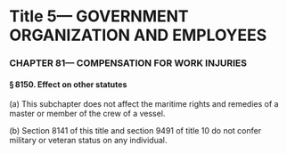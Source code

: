 
# Title 5— GOVERNMENT ORGANIZATION AND EMPLOYEES
### CHAPTER 81— COMPENSATION FOR WORK INJURIES
#### § 8150. Effect on other statutes

(a) This subchapter does not affect the maritime rights and remedies of a master or member of the crew of a vessel.

(b) Section 8141 of this title and section 9491 of title 10 do not confer military or veteran status on any individual.
